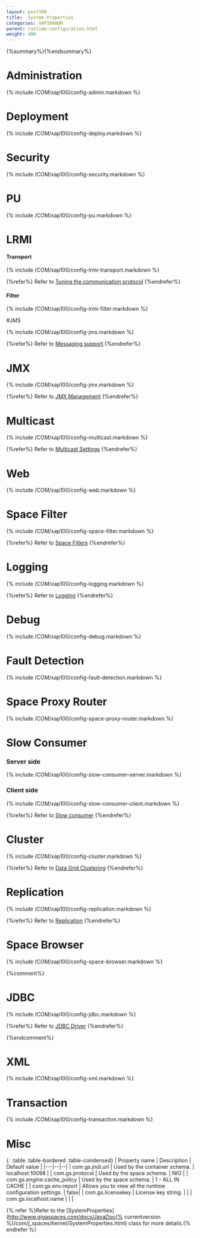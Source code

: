 ```yaml
---
layout: post100
title:  System Properties
categories: XAP100ADM
parent: runtime-configuration.html
weight: 400
---
```


{%summary%}{%endsummary%}

# Administration

{% include /COM/xap100/config-admin.markdown %}


# Deployment

{% include /COM/xap100/config-deploy.markdown %}


# Security

{% include /COM/xap100/config-security.markdown %}

# PU

{% include /COM/xap100/config-pu.markdown %}

# LRMI

#### Transport

{% include /COM/xap100/config-lrmi-transport.markdown %}

{%refer%}
Refer to [Tuning the communication protocol](./tuning-communication-protocol.html)
{%endrefer%}


#### Filter

{% include /COM/xap100/config-lrmi-filter.markdown %}



#JMS

{% include /COM/xap100/config-jms.markdown %}

{%refer%}
Refer to [Messaging support]({%currentjavaurl%}/messaging-support.html)
{%endrefer%}



# JMX

{% include /COM/xap100/config-jmx.markdown %}

{%refer%}
Refer to [JMX Management](./space-jmx-management.html)
{%endrefer%}

# Multicast

{% include /COM/xap100/config-multicast.markdown %}

{%refer%}
Refer to [Multicast Settings](./network-lookup-service-configuration.html#multicast-settings)
{%endrefer%}

# Web

{% include /COM/xap100/config-web.markdown %}




# Space Filter

{% include /COM/xap100/config-space-filter.markdown %}

{%refer%}
Refer to [Space Filters]({%currentjavaurl%}/the-space-filters.html)
{%endrefer%}




# Logging

{% include /COM/xap100/config-logging.markdown %}

{%refer%}
Refer to [Logging](./logging-overview.html)
{%endrefer%}

# Debug

{% include /COM/xap100/config-debug.markdown %}



# Fault Detection

{% include /COM/xap100/config-fault-detection.markdown %}


# Space Proxy Router

{% include /COM/xap100/config-space-proxy-router.markdown %}


# Slow Consumer

### Server side

{% include /COM/xap100/config-slow-consumer-server.markdown %}

### Client side

{% include /COM/xap100/config-slow-consumer-client.markdown %}

{%refer%}
Refer to [Slow consumer](./slow-consumer.html)
{%endrefer%}


# Cluster

{% include /COM/xap100/config-cluster.markdown %}

{%refer%}
Refer to [Data Grid Clustering](./data-grid-clustering.html)
{%endrefer%}


# Replication

{% include /COM/xap100/config-replication.markdown %}

{%refer%}
Refer to [Replication](./replication.html)
{%endrefer%}


# Space Browser

{% include /COM/xap100/config-space-browser.markdown %}


{%comment%}
# JDBC

{% include /COM/xap100/config-jdbc.markdown %}

{%refer%}
Refer to [JDBC Driver]({%currentjavaurl%}/jdbc-driver.html)
{%endrefer%}

{%endcomment%}


# XML

{% include /COM/xap100/config-xml.markdown %}


# Transaction

{% include /COM/xap100/config-transaction.markdown %}


# Misc

{: .table .table-bordered .table-condensed}
| Property name | Description | Default value |
|---|--|--|
|  com.gs.jndi.url  | Used by the container schema. | localhost:10098 |
|  com.gs.protocol  | Used by the space schema. | NIO |
|  com.gs.engine.cache_policy  | Used by the space schema. | 1 - ALL IN CACHE |
|  com.gs.env.report  | Allows you to view all the runtime configuration settings. | false|
|  com.gs.licensekey  | License key string. | |
|  com.gs.localhost.name  | | |





{% refer %}Refer to the [SystemProperties](http://www.gigaspaces.com/docs/JavaDoc{% currentversion %}/com/j_spaces/kernel/SystemProperties.html) class for more details.{% endrefer %}

